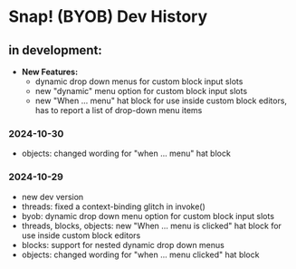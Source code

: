 # Snap! (BYOB) Dev History

## in development:
* **New Features:**
    * dynamic drop down menus for custom block input slots
    * new "dynamic" menu option for custom block input slots
    * new "When ... menu" hat block for use inside custom block editors, has to report a list of drop-down menu items

### 2024-10-30
* objects: changed wording for "when ... menu" hat block

### 2024-10-29
* new dev version
* threads: fixed a context-binding glitch in invoke()
* byob: dynamic drop down menu option for custom block input slots
* threads, blocks, objects: new "When ... menu is clicked" hat block for use inside custom block editors
* blocks: support for nested dynamic drop down menus
* objects: changed wording for "when ... menu clicked" hat block
